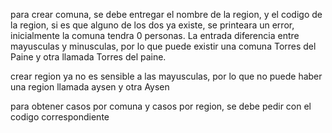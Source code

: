 para crear comuna, se debe entregar el nombre de la region, y el codigo de la region, si es que alguno de los dos ya existe, se printeara un error, inicialmente la comuna tendra 0 personas. La entrada diferencia entre mayusculas y minusculas, por lo que puede existir una comuna Torres del Paine y otra llamada Torres del paine.

crear region ya no es sensible a las mayusculas, por lo que no puede haber una region llamada aysen y otra Aysen

para obtener casos por comuna y casos por region, se debe pedir con el codigo correspondiente